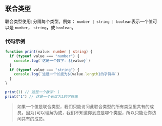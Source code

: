 ## 联合类型

联合类型使用`|`分隔每个类型。例如： `number | string | boolean`表示一个值可以是 `number`， `string`，或 `boolean`。

### 代码示例

```ts
function print(value: number | string) {
  if (typeof value === "number") {
    console.log(`这是一个数字: ${value}`)
  }
  if (typeof value === "string") {
    console.log(`这是一个长度为${value.length}的字符串`)
  }
}

print(1) // 这是一个数字: 1
print("1") // 这是一个长度为1的字符串
```

> 如果一个值是联合类型，我们只能访问此联合类型的所有类型里共有的成员。因为`|`可以理解为或，我们不知道你到底是哪个类型，所以只能让你访问共有的成员。
